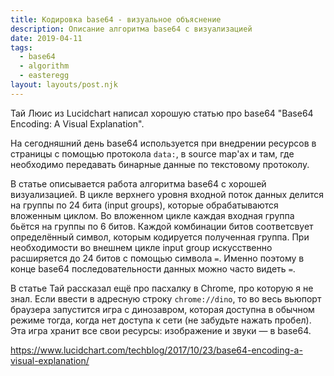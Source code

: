 ```yaml
---
title: Кодировка base64 - визуальное объяснение
description: Описание алгоритма base64 с визуализацией
date: 2019-04-11
tags:
  - base64
  - algorithm
  - easteregg
layout: layouts/post.njk
---
```

Тай Люис из Lucidchart написал хорошую статью про base64 "Base64 Encoding: A Visual Explanation".

На сегодняшний день base64 используется при внедрении ресурсов в страницы с помощью протокола `data:`, в source map'ах и там, где необходимо передавать бинарные данные по текстовому протоколу.

В статье описывается работа алгоритма base64 с хорошей визуализацией. В цикле верхнего уровня входной поток данных делится на группы по 24 бита (input groups), которые обрабатываются вложенным циклом. Во вложенном цикле каждая входная группа бьётся на группы по 6 битов. Каждой комбинации битов соответсвует определённый символ, которым кодируется полученная группа. При необходимости во внешнем цикле input group искусственно расширяется до 24 битов с помощью символа `=`. Именно поэтому в конце base64 последовательности данных можно часто видеть `=`.

В статье Тай рассказал ещё про пасхалку в Chrome, про которую я не знал. Если ввести в адресную строку `chrome://dino`, то во весь вьюпорт браузера запустится игра с динозавром, которая доступна в обычном режиме тогда, когда нет доступа к сети (не забудьте нажать пробел). Эта игра хранит все свои ресурсы: изображение и звуки — в base64.

https://www.lucidchart.com/techblog/2017/10/23/base64-encoding-a-visual-explanation/

